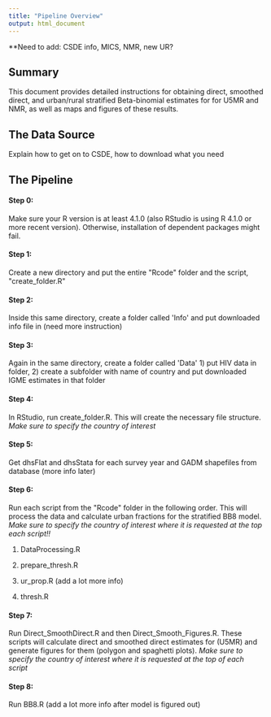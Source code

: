 ```yaml
---
title: "Pipeline Overview"
output: html_document
---
```


**Need to add: CSDE info, MICS, NMR, new UR?

## Summary

This document provides detailed instructions for obtaining direct, smoothed direct, and urban/rural stratified Beta-binomial estimates for for U5MR and NMR, as well as maps and figures of these results.

## The Data Source

Explain how to get on to CSDE, how to download what you need

## The Pipeline

#### Step 0: 
Make sure your R version is at least 4.1.0 (also RStudio is using R 4.1.0 or more recent version). Otherwise, installation of dependent packages might fail.

#### Step 1: 
Create a new directory and put the entire "Rcode" folder and the script, "create_folder.R"

#### Step 2: 
Inside this same directory, create a folder called 'Info' and put downloaded info file in (need more instruction)

#### Step 3:
Again in the same directory, create a folder called 'Data' 1) put HIV data in folder, 2) create a subfolder with name of country and put downloaded IGME estimates in that folder

#### Step 4: 
In RStudio, run create_folder.R. This will create the necessary file structure. *Make sure to specify the country of interest*

#### Step 5:
Get dhsFlat and dhsStata for each survey year and GADM shapefiles from database (more info later)

#### Step 6: 
Run each script from the "Rcode" folder in the following order. This will process the data and calculate urban fractions for the stratified BB8 model. *Make sure to specify the country of interest where it is requested at the top each script!!*

1. DataProcessing.R

2. prepare_thresh.R

3. ur_prop.R (add a lot more info)

4. thresh.R

#### Step 7:
Run Direct_SmoothDirect.R and then Direct_Smooth_Figures.R. These scripts will calculate direct and smoothed direct estimates for (U5MR) and generate figures for them (polygon and spaghetti plots). *Make sure to specify the country of interest where it is requested at the top of each script*

#### Step 8:
Run BB8.R (add a lot more info after model is figured out)






